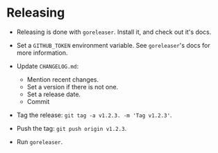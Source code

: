 # Releasing

* Releasing is done with `goreleaser`. Install it, and check out it's docs.
* Set a `GITHUB_TOKEN` environment variable. See `goreleaser`'s docs for more
  information.
* Update `CHANGELOG.md`:

  * Mention recent changes.
  * Set a version if there is not one.
  * Set a release date.
  * Commit

* Tag the release: `git tag -a v1.2.3. -m 'Tag v1.2.3'`.
* Push the tag: `git push origin v1.2.3`.
* Run `goreleaser`.
